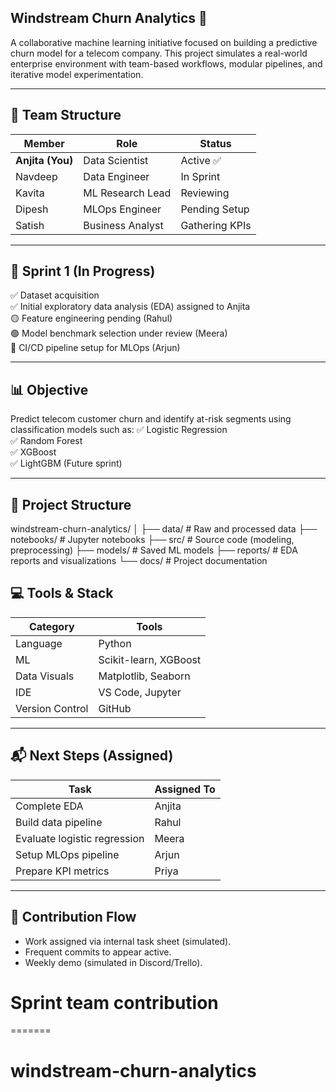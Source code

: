 ## Windstream Churn Analytics 🚀

A collaborative machine learning initiative focused on building a predictive churn model for a telecom company. This project simulates a real-world enterprise environment with team-based workflows, modular pipelines, and iterative model experimentation.

---

## 📌 Team Structure

| Member         | Role                  | Status     |
|----------------|-----------------------|-----------|
| **Anjita (You)** | Data Scientist         | Active ✅ |
| Navdeep   | Data Engineer          | In Sprint |
| Kavita   | ML Research Lead       | Reviewing |
| Dipesh    | MLOps Engineer         | Pending Setup |
| Satish     | Business Analyst       | Gathering KPIs |

---

## 📍 Sprint 1 (In Progress)

✅ Dataset acquisition  
✅ Initial exploratory data analysis (EDA) assigned to Anjita  
🟡 Feature engineering pending (Rahul)  
🟢 Model benchmark selection under review (Meera)  
🔴 CI/CD pipeline setup for MLOps (Arjun)  

---

## 📊 Objective
Predict telecom customer churn and identify at-risk segments using classification models such as:
✅ Logistic Regression  
✅ Random Forest  
✅ XGBoost  
✅ LightGBM (Future sprint)

---

## 📂 Project Structure

windstream-churn-analytics/
│
├── data/ # Raw and processed data
├── notebooks/ # Jupyter notebooks
├── src/ # Source code (modeling, preprocessing)
├── models/ # Saved ML models
├── reports/ # EDA reports and visualizations
└── docs/ # Project documentation


## 💻 Tools & Stack
| Category | Tools |
|----------|--------|
| Language | Python |
| ML | Scikit-learn, XGBoost |
| Data Visuals | Matplotlib, Seaborn |
| IDE | VS Code, Jupyter |
| Version Control | GitHub |

---

## 📬 Next Steps (Assigned)
| Task | Assigned To |
|------|-------------|
| Complete EDA | Anjita |
| Build data pipeline | Rahul |
| Evaluate logistic regression | Meera |
| Setup MLOps pipeline | Arjun |
| Prepare KPI metrics | Priya |

---

## 🤝 Contribution Flow
- Work assigned via internal task sheet (simulated).
- Frequent commits to appear active.
- Weekly demo (simulated in Discord/Trello).
# Sprint team contribution
=======
# windstream-churn-analytics



